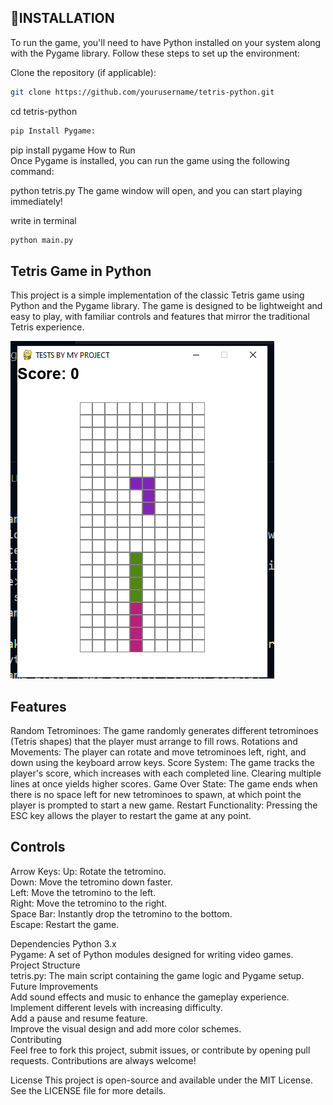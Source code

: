## 📝INSTALLATION

To run the game, you'll need to have Python installed on your system along with the Pygame library. Follow these steps to set up the environment:

Clone the repository (if applicable):<br/>

```bash
git clone https://github.com/yourusername/tetris-python.git
```
cd tetris-python<br/>
```bash
pip Install Pygame:
```



pip install pygame
How to Run<br/>
Once Pygame is installed, you can run the game using the following command:


python tetris.py
The game window will open, and you can start playing immediately!

write in terminal 
```bash
python main.py
```
 

## Tetris Game in Python
This project is a simple implementation of the classic Tetris game using Python and the Pygame library. The game is designed to be lightweight and easy to play, with familiar controls and features that mirror the traditional Tetris experience.




![Alt text](./assets/image.png)


## Features
Random Tetrominoes: The game randomly generates different tetrominoes (Tetris shapes) that the player must arrange to fill rows.
Rotations and Movements: The player can rotate and move tetrominoes left, right, and down using the keyboard arrow keys.
Score System: The game tracks the player's score, which increases with each completed line. Clearing multiple lines at once yields higher scores.
Game Over State: The game ends when there is no space left for new tetrominoes to spawn, at which point the player is prompted to start a new game.
Restart Functionality: Pressing the ESC key allows the player to restart the game at any point.


## Controls
Arrow Keys:
Up: Rotate the tetromino.<br/>
Down: Move the tetromino down faster.<br/>
Left: Move the tetromino to the left.<br/>
Right: Move the tetromino to the right.<br/>
Space Bar: Instantly drop the tetromino to the bottom.<br/>
Escape: Restart the game.


Dependencies
Python 3.x<br/>
Pygame: A set of Python modules designed for writing video games.<br/>
Project Structure<br/>
tetris.py: The main script containing the game logic and Pygame setup.<br/>
Future Improvements<br/>
Add sound effects and music to enhance the gameplay experience.<br/>
Implement different levels with increasing difficulty.<br/>
Add a pause and resume feature.<br/>
Improve the visual design and add more color schemes.<br/>
Contributing<br/>
Feel free to fork this project, submit issues, or contribute by opening pull requests. Contributions are always welcome!<br/>

License
This project is open-source and available under the MIT License. See the LICENSE file for more details.<br/>

